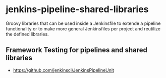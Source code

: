 # jenkins-pipeline-shared-libraries

Groovy libraries that can be used inside a Jenkinsfile to extende a pipeline functionality or to make more general Jenkinsfiles per project and reutilize the defined libraries.

## Framework Testing for pipelines and shared libraries

* https://github.com/jenkinsci/JenkinsPipelineUnit